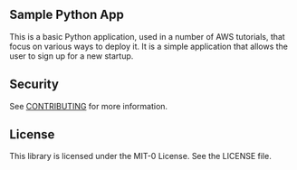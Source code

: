 
## Sample Python App

This is a basic Python application, used in a number of AWS tutorials, that focus on various ways to deploy it. It is a simple application that allows the user to sign up for a new startup.

## Security

See [CONTRIBUTING](CONTRIBUTING.md#security-issue-notifications) for more information.

## License

This library is licensed under the MIT-0 License. See the LICENSE file.
